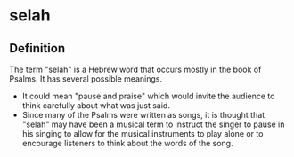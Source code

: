 # selah

## Definition

The term "selah" is a Hebrew word that occurs mostly in the book of Psalms. It has several possible meanings.

* It could mean "pause and praise" which would invite the audience to think carefully about what was just said.
* Since many of the Psalms were written as songs, it is thought that "selah" may have been a musical term to instruct the singer to pause in his singing to allow for the musical instruments to play alone or to encourage listeners to think about the words of the song.